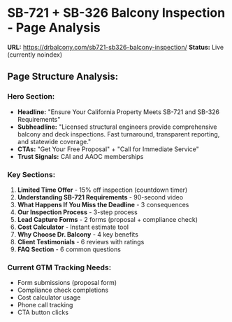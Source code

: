 # SB-721 + SB-326 Balcony Inspection - Page Analysis
**URL:** https://drbalcony.com/sb721-sb326-balcony-inspection/
**Status:** Live (currently noindex)

## Page Structure Analysis:

### Hero Section:
- **Headline:** "Ensure Your California Property Meets SB-721 and SB-326 Requirements"
- **Subheadline:** "Licensed structural engineers provide comprehensive balcony and deck inspections. Fast turnaround, transparent reporting, and statewide coverage."
- **CTAs:** "Get Your Free Proposal" + "Call for Immediate Service"
- **Trust Signals:** CAI and AAOC memberships

### Key Sections:
1. **Limited Time Offer** - 15% off inspection (countdown timer)
2. **Understanding SB-721 Requirements** - 90-second video
3. **What Happens If You Miss the Deadline** - 3 consequences
4. **Our Inspection Process** - 3-step process
5. **Lead Capture Forms** - 2 forms (proposal + compliance check)
6. **Cost Calculator** - Instant estimate tool
7. **Why Choose Dr. Balcony** - 4 key benefits
8. **Client Testimonials** - 6 reviews with ratings
9. **FAQ Section** - 6 common questions

### Current GTM Tracking Needs:
- Form submissions (proposal form)
- Compliance check completions
- Cost calculator usage
- Phone call tracking
- CTA button clicks
